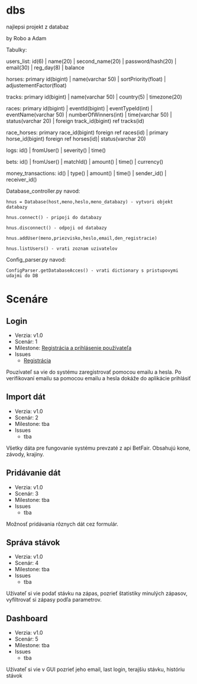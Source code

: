 # dbs
najlepsi projekt z databaz

by Robo a Adam



Tabulky:

users_list:
id(6) | name(20) | second_name(20) | password/hash(20) | email(30) | reg_day(8) | balance

horses:
primary id(bigint) | name(varchar 50) | sortPriority(float) | adjustementFactor(float)

tracks:
primary id(bigint) | name(varchar 50) | country(5) | timezone(20) 

races:
primary id(bigint) | eventId(bigint) | eventTypeId(int) | eventName(varchar 50) | numberOfWinners(int) | time(varchar 50) | status(varchar 20) | foreign track_id(bigint) ref tracks(id)

race_horses:
primary race_id(bigint) foreign ref races(id) | primary horse_id(bigint) foreign ref horses(id)| status(varchar 20)

logs:
id() | fromUser() | severity() | time()

bets:
id() | fromUser() | matchId() | amount() | time() | currency()

money_transactions:
id() | type() | amount() | time() | sender_id() | receiver_id()

Database_controller.py navod:

    hnus = Database(host,meno,heslo,meno_databazy) - vytvori objekt databazy

    hnus.connect() - pripoji do databazy

    hnus.disconnect() - odpoji od databazy

    hnus.addUser(meno,priezvisko,heslo,email,den_registracie)

    hnus.listUsers() - vrati zoznam uzivatelov

Config_parser.py navod:

    ConfigParser.getDatabaseAcces() - vrati dictionary s pristupovymi udajmi do DB



   
    
    
# Scenáre
## Login

 -  Verzia: v1.0
 -  Scenár: 1
 -  Milestone: [Registrácia a prihlásenie používateľa](https://github.com/AdamGajdosik/dbs/milestone/1)
 -  Issues
      -  [Registrácia](/../../issues/1)

Pouzívateľ sa vie do systému zaregistrovať pomocou emailu a hesla. Po verifikovaní emailu sa pomocou emailu a hesla dokáže do aplikácie prihlásiť

## Import dát

 -  Verzia: v1.0
 -  Scenár: 2
 -  Milestone: tba
 -  Issues
      -  tba

Všetky dáta pre fungovanie systému prevzaté z api BetFair. Obsahujú kone, závody, krajiny. 

## Pridávanie dát

 -  Verzia: v1.0
 -  Scenár: 3
 -  Milestone: tba
 -  Issues
      -  tba

Možnosť pridávania rôznych dát cez formulár.

## Správa stávok

 -  Verzia: v1.0
 -  Scenár: 4
 -  Milestone: tba
 -  Issues
      -  tba
      
Užívateľ si vie podať stávku na zápas, pozrieť štatistiky minulých zápasov, vyfiltrovať si zápasy podľa parametrov.

## Dashboard

 -  Verzia: v1.0
 -  Scenár: 5
 -  Milestone: tba
 -  Issues
      -  tba
      
 Užívateľ si vie v GUI pozrieť jeho email, last login, terajšiu stávku, históriu stávok
